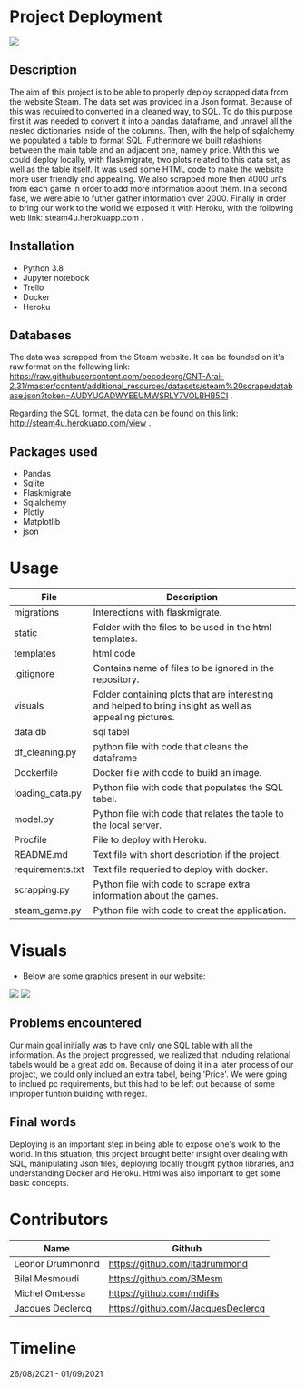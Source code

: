 # Project Deployment
<img src="https://github.com/mdifils/deployment/blob/development/visuals/store_home_share.jpg">

## Description

The aim of this project is to be able to properly deploy scrapped data from the website Steam.
The data set was provided in a Json format. Because of this was required to converted in a cleaned way, to SQL. To do this purpose first it was needed to convert it into a pandas dataframe, and unravel all the nested dictionaries inside of the columns. Then, with the help of sqlalchemy we populated a table to format SQL. Futhermore we built relashions between the main table and an adjacent one, namely price.
With this we could deploy locally, with flaskmigrate, two plots related to this data set, as well as the table itself.
It was used some HTML code to make the website more user friendly and appealing.
We also scrapped more then 4000 url's from each game in order to add more information about them. In a second fase, we were able to futher gather information over 2000.
Finally in order to bring our work to the world we exposed it with Heroku, with the following web link: steam4u.herokuapp.com .


## Installation
* Python 3.8
* Jupyter notebook
* Trello
* Docker
* Heroku

## Databases 
The data was scrapped from the Steam website. It can be founded on it's raw format on the following link: https://raw.githubusercontent.com/becodeorg/GNT-Arai-2.31/master/content/additional_resources/datasets/steam%20scrape/database.json?token=AUDYUGADWYEEUMWSRLY7VOLBHB5CI .

Regarding the SQL format, the data can be found on this link: http://steam4u.herokuapp.com/view .


## Packages used
* Pandas
* Sqlite
* Flaskmigrate
* Sqlalchemy
* Plotly
* Matplotlib
* json  


# Usage
| File                        | Description                                                     |
|-----------------------------|-----------------------------------------------------------------|
| migrations            | Interections with flaskmigrate.|
| static          | Folder with the files to be used in the html templates. |
|templates                | html code|
|.gitignore     | Contains name of files to be ignored in the repository. |
| visuals            | Folder containing plots that are interesting and helped to bring insight as well as appealing pictures.  |
|data.db    | sql tabel|
| df_cleaning.py       | python file with code that cleans the dataframe |
|Dockerfile  |Docker file with code to build an image.|
| loading_data.py       | Python file with code that populates the SQL tabel.  |
| model.py         |Python file with code that relates the table to the local server. |
|Procfile  |File to deploy with Heroku.|
| README.md    |Text file with short description if the project. |
| requirements.txt     |Text file requeried to deploy with docker.|
|scrapping.py  |Python file with code to scrape extra information about the games. |
| steam_game.py    |Python file with code to creat the application. |

# Visuals  

* Below are some graphics present in our website:

<img src="https://github.com/mdifils/deployment/blob/development/visuals/newplot%20(2).png">


<img src="https://github.com/mdifils/deployment/blob/development/visuals/newplot.png">


## Problems encountered
Our main goal initially was to have only one SQL table with all the information. As the project progressed, we realized that including relational tabels would be a great add on. Because of doing it in a later process of our project, we could only inclued an extra tabel, being 'Price'. We were going to inclued pc requirements, but this had to be left out because of some improper funtion building with regex.



## Final words

Deploying is an important step in being able to expose one's work to the world.
In this situation, this project brought better insight over dealing with SQL, manipulating Json files, deploying locally thought python libraries, and understanding Docker and Heroku. Html was also important to get some basic concepts.


# Contributors
| Name                  | Github                                 |
|-----------------------|----------------------------------------|
|Leonor Drummonnd      | https://github.com/ltadrummond              |
|Bilal Mesmoudi  | https://github.com/BMesm    |
|Michel Ombessa  | https://github.com/mdifils    |
|Jacques Declercq | https://github.com/JacquesDeclercq      |



# Timeline
26/08/2021 - 01/09/2021

